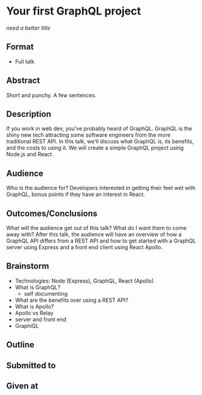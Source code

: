 # Your first GraphQL project
_need a better title_

## Format

* Full talk

## Abstract
Short and punchy.  A few sentences.

## Description
If you work in web dev, you've probably heard of GraphQL. GraphQL is the shiny new tech attracting some software engineers from the more traditional REST API. In this talk, we'll discuss what GraphQL is, its benefits, and the costs to using it. We will create a simple GraphQL project using Node.js and React.

## Audience
Who is the audience for?
Developers interested in getting their feet wet with GraphQL, bonus points if they have an interest in React.

## Outcomes/Conclusions
What will the audience get out of this talk? What do I want them to come
away with?
After this talk, the audience will have an overview of how a GraphQL API differs from a REST API and how to get started with a GraphQL server using Express and a front end client using React Apollo.

## Brainstorm
- Technologies: Node (Express), GraphQL, React (Apollo)
- What is GraphQL?
  - self documenting
- What are the benefits over using a REST API?
- What is Apollo?
- Apollo vs Relay
- server and front end
- GraphiQL


## Outline


## Submitted to


## Given at